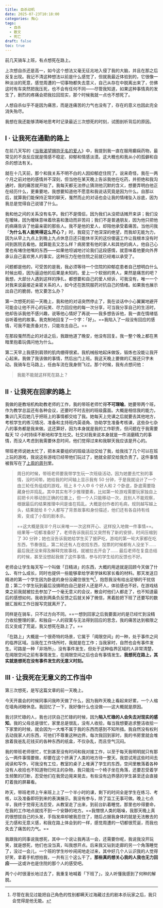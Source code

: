 ```yaml
---
title: 自杀动机
date: 2025-07-23T10:18:00
categories: 掏心
tags:
  - 自杀
  - 散文
  - 死亡
draft: false
toc: true
---
```


前几天骑车上班，有点想死在路上。<!--more-->

上次想自杀还是高一，如今这个想法又毫无征兆地入侵了我的大脑，并且在那之后反复出现。我记不清这种想法以前是什么感觉了，但就我最近体验到的，它很像一种淡淡的死意，感觉周遭的一切事物都失去意义，自己从存在中脱离出来了，仿佛这时有车突然把我压死，也不会有任何不同——尽管我知道，如果这种事情真的发生了，剧烈的疼痛会把我拉回现实，那个时候我就一点也不想死了。

人想自杀似乎不是因为痛苦，而是连痛苦的力气也没有了，存在的意义也因此完全消失殆尽。

我想在我还能够清晰地思考时记录最近三次想死的时刻，试图剖析背后的原因。

## I · 让我死在通勤的路上

在前几天写的《[当我渴望拥抱无名的爱人](/posts/当我渴望拥抱无名的爱人/)》中，我提到我一直在服用癫痫药物，最常见的不良反应就是情感不稳定、抑郁和情感淡漠。这大概也和我从小的孤僻和自杀的想法有关。

就在十几天前，那个和我关系不明不白的人因抑郁症住院了。说来奇怪，我在一两个月之前对他的感情并不深刻，但当他在某天晚上告诉我他在吃药，并拒绝和我沟通时，我的痛苦就开始了。我每天都无法停止猜测他沉默的含义，想要弄明白他正在经历什么，更重要地，我想要知道他不愿意和我说话究竟是因为什么。自那以后，就算我们能保持正常的聊天，戛然而止的对话也会让我的情绪坠入谷底，因为我总是觉得自己说错了什么。

我和他之间的关系没有名字。我们不是情侣，因为我们从没把话摊开来讲；我们没在暧昧，因为暧昧意味着欣喜和激动而非苦闷；我们不是普通朋友，因为他只把他的病痛告诉了他最亲密的那些人。我不是他的爱人，却陪他承受着痛苦。当他问我「**为什么有人能笑得这么开心？**」时，我窥见了他深深的绝望，而我却无能为力，因为从早上九点上到晚上九点休息日还只能休半天的这份傻逼工作让我根本没有时间到医院去看他。就算能去又怎么样？病房里有他的家人和其他的病人，他自己心里也有堵住他嘴的东西——如果他坦诚地讨论我们这段感情，就意味着他要向外界承认自己喜欢男人的事实，这种压力在他住院之前就已经难以承受了。

问题都是他的，可受苦的是我，我必须等待一个住院的抑郁症患者自己想明白什么时候出柜，因为逼迫他的后果是未知的。爱上一个软弱的男人，果然是痛苦的吧？我想，大部分人遇到这样的挣扎，都想要和自己的爱人倾诉，可我没有，唯一一个对我来说最接近亲密关系的人，如今还在医院服药对抗自己的情绪。如果我也展示出自己的脆弱，他又要怎么办？

第一次想死的前一天晚上，我和他的对话突然停止了，我在谈话中小心翼翼地避开可能会让他不开心的玩笑、尽力回应他的每一次分享，可当我分享自己的生活时，他却告诉我他不感兴趣，说等他心情好了再说——我多想告诉他，我一直在情绪低谷听着他的故事。我克制地回复了一个字：「好」。==我陷入了一段没有回应的感情，可我不能责备对方，只能攻击自己。==

在那段戛然而止的对话之后，我跟他道了晚安，他没有回复。我一整个晚上都在黑暗里抱着玩偶问他为什么。

第二天早上我感到肩颈的肌肉绷得很紧。我机械般地起床做饭，锻炼也没能让我开心起来。我做了我该做的事情，然后出门上班。我这天晚上要做的汇报还只字未动。我骑车在马路上，任由车流在我身侧飞过。那个时候，我有点想问他：

> 我能不能就这样死在路上？

## II · 让我死在回家的路上

我做的是教培机构助教老师的工作，我的带班老师忙得**不可理喻**。她要带两个班，作为教学总监还有各种会议，还要时不时去别的班级露面。大概是相信我的能力，集训几天后她几乎把班上的事情都交给了我。她每天上完课之后就要去其他地方，考核学生的练习情况、准备和主持班内英语角、协助学生准备考核课，这些杂七杂八的事务都是我来做。这还算好，因为本身就是我的工作职责，但问题在于我需要每天 12 小时持续不断地和学生社交。社交对我来说本身就是一件消磨精力的事情，而没人考虑到我需要休息时间，他们觉得过来和我聊天我应该是开心的。

带班老师说她太忙了，把本来要组织的班级活动交给了我，给我找了几个可以在班上玩的游戏，我说这些游戏已经带他们玩过了，她就全部交给我负责了。这件事情被我写在了[上周的周刊](/posts/weekly/38/)里。

> 周日的时候，带班老师要我带学生玩一次班级活动，因为她要去忙别的事情，没时间带。她给我的时间轴上显示我有 50 分钟，于是我就设计了一个由三轮任务组成的游戏，班上 8 个人中 6 个好人和 2 个卧底，卧底需要隐藏身份并捣乱。其中其实有不少推理要素，比如第一轮游戏需要玩家独自上前把卡片移动到正确的位置上，但一个人只能移动一次，且别人不能观察，根据最后的结果推理中间是谁在捣乱。大概是创作者的毛病，规则越写越上头，结果就给 8 个人都写了背景故事和身份描述，他们还有各自持有线索，变成了小型的剧本杀。
> 
> ==这大概是我半个月以来唯一一次这样开心、这样投入地做一件事情==。结果等一切都准备好了，老师告诉我前后又突然有了新的安排，时间压缩到了 30 分钟；她也没告诉我她给学生买了披萨吃，游戏的第一轮大家都在吃东西，节奏很乱，第二轮还有人在收拾东西，投票的时候都有人没坐下…… 最后我还没来得及解释完故事线，就被拉去开会了…… 最后老师在复盘总结的时候，甚至没想起我做了这件事情，参与的学生给的反馈也不好。

老师会让学生每天写一个叫做「日精进」的东西，大概的用途就是回顾今天做了什么、有什么成长，同时也提供一些能够拿给学弟学妹和家长看的材料。那天发送日精进的第一个学生因为卧底的身份没藏住很生气[^1]，抱怨我没有给出足够的干扰信息；第二个学生玩到最后没搞明白自己是好人还是坏人，体验感也不好。在游戏结束之前我就被拉去参加了一个毫无意义的会议，散会时他们人都走了，也不知道最后的感想如何。我收到两条负反馈之后就关掉了微信，黑着脸把下班了还要写的数据汇报和工作日报写完就离开了。

同样是在骑车，只不过方向不同。==一想到回家之后我要面对的是已经忙到没精力收拾整理的家，和独自一人的寂寞与无法得到回应的思念，我的痛苦达到极限之后又变成了荒诞，我又想死在路上了。==

「在路上」大概是一个很奇特的场景，它属于「阈限空间」的一种，处于事件之间的临界区域。当我在工作场所时，我就是在工作；当我家时，自然也会有事件发生。可路是一种「非场所」，没有事件发生，但处于这种临界区域的人非常清楚，在阈限空间之前有事情发生，在阈限空间之后也会有事情发生。**我想死在路上，其实就是想死在没有事件发生的无意义时刻。**

## III · 让我死在无意义的工作当中

第三次想死，是写这篇文章的前一天晚上。

今天开晨会的时候同事问我昨天做了什么，因为我昨天晚上看起来好累，一个人缩在墙角闭眼休息。我回忆了一下，我好像什么也没做——这大概就是原因。

我讨厌忙碌的人，我也讨厌自己忙碌的时候，因为**陷入忙碌的人会失去对现实的感知**。我的父母总是很忙，家里总是很乱，没有人收拾，每当我想要追求整洁收拾一下家里的时候，就会因为一大堆不属于我的东西而感到不知所措。我自然没有权利去动我家人的东西，可他们不尊重这种边界。每次我回到家时，我的书房里就会堆放着我爸乱花钱买的各种东西的纸盒，不仅杂乱，而且空气沉闷。

我的带班老师很忙，忙到甚至没有时间和我对接工作，以至于每天我明明就只有那么一两件事情要做，却要在这个挤满了人类的地方待一整天。我尝试用这些时间去阅读和写作，可我没有工位，教室的桌子上堆满了学生的东西，空间里散落着各种没有人收拾也不知道物归何主的杂物，我只能找一个椅子坐在角落，还要忍受着学生频繁的打断，忍受他们在我旁边晃来晃去，有些没有边界感的学生甚至还会直接盯着我的屏幕看。

昨天，带班老师上午来班上上了一个半小时的课，剩下的时间全是学生在练习、考核，以及准备即将到来的表演展示。我没有参与，除了监工无事可做。晚上七点半，我终于觉得无法忍受，从教室走了出来，到前台趴着睡觉。那里也吵得要命，在我的工作地点就找不到一个安静的地方。==我憎恨人类的聒噪，我那天晚上真的很想拔自己的头发，手指发痒却被我忍住了，随后占据我身体的就是无法散去的无力感和无意义感，和我在路上体会到的一样，感觉周遭的一切都很荒诞，而我也失去了痛苦的力气。==

我跟我的同事说我想死，其中一个说让我再活一会，还需要你呢，我说我没开玩笑，就是想死，他们也没当真，叫我想开点。后来我又钻到走廊的另一个角落睡觉了，没过一会儿，一个班的学生吵吵闹闹地走过来，其中好几个人认识我的人觉得好笑，拿着手机想拍我，一共有三个这么干了。**那些真的想关心我的人我也无力回应**——这或许也是住院的那个人的感受吧。

两个小时很漫长地过去了，我重复地喊着「下班了」，没人听懂我感到了何种的解脱。

[^1]: 尽管在我见过能把自己角色的性别都瞒天过海藏过去的剧本杀玩家之后，我只会觉得是他无能。
